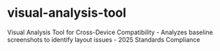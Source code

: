 # visual-analysis-tool
Visual Analysis Tool for Cross-Device Compatibility  - Analyzes baseline screenshots to identify layout issues  - 2025 Standards Compliance  
